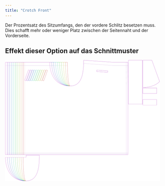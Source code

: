 ```yaml
---
title: "Crotch Front"
---
```


Der Prozentsatz des Sitzumfangs, den der vordere Schlitz besetzen muss. Dies schafft mehr oder weniger Platz zwischen der Seitennaht und der Vorderseite.

## Effekt dieser Option auf das Schnittmuster

![Dieses Bild zeigt den Effekt dieser Option, indem es mehrere Varianten überlagert, die einen anderen Wert für diese Option haben](waralee_crotchfront_sample.svg "Effekt dieser Variable auf das Schnittmuster")

